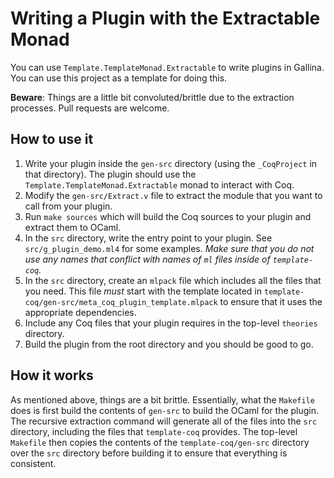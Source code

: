 # Writing a Plugin with the Extractable Monad

You can use `Template.TemplateMonad.Extractable` to write plugins in Gallina.
You can use this project as a template for doing this.


**Beware**: Things are a little bit convoluted/brittle due to the extraction processes.
Pull requests are welcome.

## How to use it

1. Write your plugin inside the `gen-src` directory (using the `_CoqProject` in that directory). The plugin should use the `Template.TemplateMonad.Extractable` monad to interact with Coq.
2. Modify the `gen-src/Extract.v` file to extract the module that you want to call from your plugin.
3. Run `make sources` which will build the Coq sources to your plugin and extract them to OCaml.
4. In the `src` directory, write the entry point to your plugin. See `src/g_plugin_demo.ml4` for some examples. *Make sure that you do not use any names that conflict with names of `ml` files inside of `template-coq`.*
5. In the `src` directory, create an `mlpack` file which includes all the files that you need. This file *must* start with the template located in `template-coq/gen-src/meta_coq_plugin_template.mlpack` to ensure that it uses the appropriate dependencies.
6. Include any Coq files that your plugin requires in the top-level `theories` directory.
7. Build the plugin from the root directory and you should be good to go.


## How it works

As mentioned above, things are a bit brittle.
Essentially, what the `Makefile` does is first build the contents of `gen-src` to build the OCaml for the plugin.
The recursive extraction command will generate all of the files into the `src` directory, including the files that `template-coq` provides.
The top-level `Makefile` then copies the contents of the `template-coq/gen-src` directory over the `src` directory before building it to ensure that everything is consistent.
